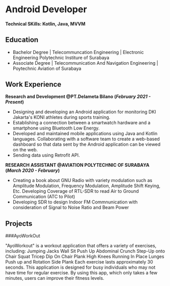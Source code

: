 # Android Developer

#### Technical SKills: Kotlin, Java, MVVM

## Education
- Bachelor Degree | Telecommuncation Engineering | Electronic Engineering Polytechnic Institure of Surabaya
- Associate Degree | Telecommunication And Navigation Engineering | Poytechnic Aviation of Surabaya

## Work Experience
**Research and Development @PT.Delameta Bilano (_February 2021 - Present_)**
   - Designing and developing an Android application for monitoring DKI Jakarta's KONI athletes during sports training.
   - Establishing a connection between a smartwatch hardware and a smartphone using Bluetooth Low Energy.
   - Developed and maintained mobile applications using Java and Kotlin languages. Collaborating with a software team to create a web-based dashboard so that data sent by the Android application can be viewed on the web.
   - Sending data using Retrofit API.

**RESEARCH ASSISTANT @AVIATION POLYTECHNIC OF SURABAYA (_March 2020 - February_)**
   - Creating a book about GNU Radio with variety modulation such as Amplitude Modulation, Frequency Modulation, Amplitude Shift Keying, Etc.  Developing Coverage of RTL-SDR to read Air to Ground Communication (ATC to Pilot)
   - Developing SDR to design Indoor FM Commnunication with consideration of Signal to Noise Ratio and Beam Power

## Projects
###AyoWorkOut

"AyoWorkout" is a workout application that offers a variety of exercises, including:
Jumping Jacks
Wall Sit
Push Up
Abdominal Crunch
Step-Up onto Chair
Squat
Tricep Dip On Chair
Plank
High Knees Running In Place
Lunges
Push up and Rotation
Side Plank
Each exercise lasts approximately 30 seconds. This application is designed for busy individuals who may not have time for regular exercise. By using this app, which only takes a few minutes, users can improve their fitness levels.
